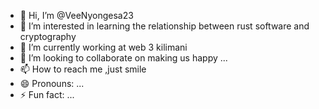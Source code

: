 - 👋 Hi, I’m @VeeNyongesa23
- 👀 I’m interested in learning the relationship between rust software and cryptography
- 🌱 I’m currently working at web 3 kilimani
- 💞️ I’m looking to collaborate on making us happy ...
- 📫 How to reach me ,just smile 
- 😄 Pronouns: ...
- ⚡ Fun fact: ...

<!---
VeeNyongesa23/VeeNyongesa23 is a ✨ special ✨ repository because its `README.md` (this file) appears on your GitHub profile.
You can click the Preview link to take a look at your changes.
--->
